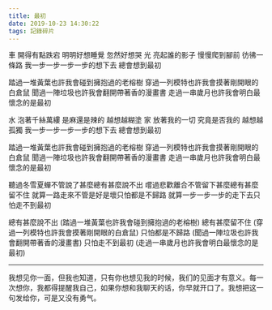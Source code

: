 ```yaml
---
title: 最初
date: 2019-10-23 14:30:22
tags: 記錄碎片
---
```


車 開得有點跌宕
明明好想睡覺 忽然好想哭
光 亮起誰的影子
慢慢爬到腳前 彷彿一條路
我一步一步一步一步的想下去 總會想到最初

踏過一堆黃葉也許我會碰到擁抱過的老榕樹
穿過一列模特也許我會摸著剛開眼的白倉鼠
聞過一陣垃圾也許我會翻開帶著香的漫畫書
走過一串歲月也許我會明白最懷念的是最初

水 泡著千絲萬縷
是麻還是辣的 越想越糊塗
家 放著我的一切
究竟是否我的 越想越孤獨
我一步一步一步一步的想下去 總會想到最初

踏過一堆黃葉也許我會碰到擁抱過的老榕樹
穿過一列模特也許我會摸著剛開眼的白倉鼠
聞過一陣垃圾也許我會翻開帶著香的漫畫書
走過一串歲月也許我會明白最懷念的是最初

聽過冬雪夏蟬不管說了甚麼總有甚麼說不出
嚐過悲歡離合不管留下甚麼總有甚麼留不住
就算一路走來不管是好是壞只怕都是不歸路
就算一步一步一步的走下去只怕走不到最初

總有甚麼說不出 (踏過一堆黃葉也許我會碰到擁抱過的老榕樹)
總有甚麼留不住 (穿過一列模特也許我會摸著剛開眼的白倉鼠)
只怕都是不歸路 (聞過一陣垃圾也許我會翻開帶著香的漫畫書)
只怕走不到最初 (走過一串歲月也許我會明白最懷念的是最初)

------

我想见你一面，但我也知道，只有你也想见我的时候，我们的见面才有意义。每一次想你，我都得提醒我自己，如果你想和我聊天的话，你早就开口了。我想把这一句发给你，可是又没有勇气。 